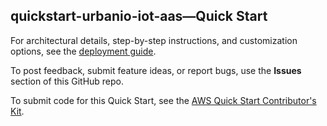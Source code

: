 
## quickstart-urbanio-iot-aas—Quick Start

For architectural details, step-by-step instructions, and customization options, see the [deployment guide](https://fwd.aws/83PA8?).

To post feedback, submit feature ideas, or report bugs, use the **Issues** section of this GitHub repo. 

To submit code for this Quick Start, see the [AWS Quick Start Contributor's Kit](https://aws-quickstart.github.io/).
